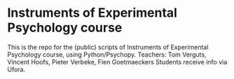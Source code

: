 # Instruments of Experimental Psychology course
This is the repo for the (public) scripts of Instruments of Experimental Psychology course, using Python/Psychopy.
Teachers: Tom Verguts, Vincent Hoofs, Pieter Verbeke, Fien Goetmaeckers
Students receive info via Ufora.
